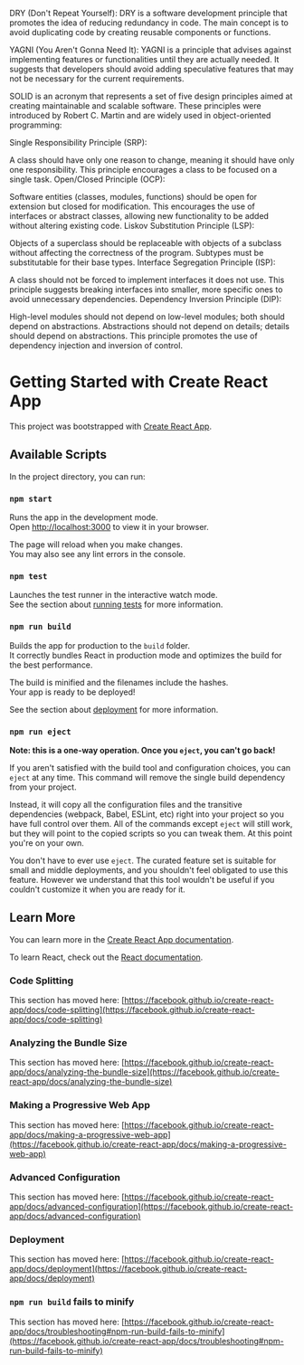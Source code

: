 DRY (Don't Repeat Yourself):
DRY is a software development principle that promotes the idea of reducing redundancy in code. The main concept is to avoid duplicating code by creating reusable components or functions. 

YAGNI (You Aren't Gonna Need It):
YAGNI is a principle that advises against implementing features or functionalities until they are actually needed. It suggests that developers should avoid adding speculative features that may not be necessary for the current requirements. 

SOLID is an acronym that represents a set of five design principles aimed at creating maintainable and scalable software. These principles were introduced by Robert C. Martin and are widely used in object-oriented programming:

Single Responsibility Principle (SRP):

A class should have only one reason to change, meaning it should have only one responsibility. This principle encourages a class to be focused on a single task.
Open/Closed Principle (OCP):

Software entities (classes, modules, functions) should be open for extension but closed for modification. This encourages the use of interfaces or abstract classes, allowing new functionality to be added without altering existing code.
Liskov Substitution Principle (LSP):

Objects of a superclass should be replaceable with objects of a subclass without affecting the correctness of the program. Subtypes must be substitutable for their base types.
Interface Segregation Principle (ISP):

A class should not be forced to implement interfaces it does not use. This principle suggests breaking interfaces into smaller, more specific ones to avoid unnecessary dependencies.
Dependency Inversion Principle (DIP):

High-level modules should not depend on low-level modules; both should depend on abstractions. Abstractions should not depend on details; details should depend on abstractions. This principle promotes the use of dependency injection and inversion of control.







# Getting Started with Create React App

This project was bootstrapped with [Create React App](https://github.com/facebook/create-react-app).

## Available Scripts

In the project directory, you can run:

### `npm start`

Runs the app in the development mode.\
Open [http://localhost:3000](http://localhost:3000) to view it in your browser.

The page will reload when you make changes.\
You may also see any lint errors in the console.

### `npm test`

Launches the test runner in the interactive watch mode.\
See the section about [running tests](https://facebook.github.io/create-react-app/docs/running-tests) for more information.

### `npm run build`

Builds the app for production to the `build` folder.\
It correctly bundles React in production mode and optimizes the build for the best performance.

The build is minified and the filenames include the hashes.\
Your app is ready to be deployed!

See the section about [deployment](https://facebook.github.io/create-react-app/docs/deployment) for more information.

### `npm run eject`

**Note: this is a one-way operation. Once you `eject`, you can't go back!**

If you aren't satisfied with the build tool and configuration choices, you can `eject` at any time. This command will remove the single build dependency from your project.

Instead, it will copy all the configuration files and the transitive dependencies (webpack, Babel, ESLint, etc) right into your project so you have full control over them. All of the commands except `eject` will still work, but they will point to the copied scripts so you can tweak them. At this point you're on your own.

You don't have to ever use `eject`. The curated feature set is suitable for small and middle deployments, and you shouldn't feel obligated to use this feature. However we understand that this tool wouldn't be useful if you couldn't customize it when you are ready for it.

## Learn More

You can learn more in the [Create React App documentation](https://facebook.github.io/create-react-app/docs/getting-started).

To learn React, check out the [React documentation](https://reactjs.org/).

### Code Splitting

This section has moved here: [https://facebook.github.io/create-react-app/docs/code-splitting](https://facebook.github.io/create-react-app/docs/code-splitting)

### Analyzing the Bundle Size

This section has moved here: [https://facebook.github.io/create-react-app/docs/analyzing-the-bundle-size](https://facebook.github.io/create-react-app/docs/analyzing-the-bundle-size)

### Making a Progressive Web App

This section has moved here: [https://facebook.github.io/create-react-app/docs/making-a-progressive-web-app](https://facebook.github.io/create-react-app/docs/making-a-progressive-web-app)

### Advanced Configuration

This section has moved here: [https://facebook.github.io/create-react-app/docs/advanced-configuration](https://facebook.github.io/create-react-app/docs/advanced-configuration)

### Deployment

This section has moved here: [https://facebook.github.io/create-react-app/docs/deployment](https://facebook.github.io/create-react-app/docs/deployment)

### `npm run build` fails to minify

This section has moved here: [https://facebook.github.io/create-react-app/docs/troubleshooting#npm-run-build-fails-to-minify](https://facebook.github.io/create-react-app/docs/troubleshooting#npm-run-build-fails-to-minify)
